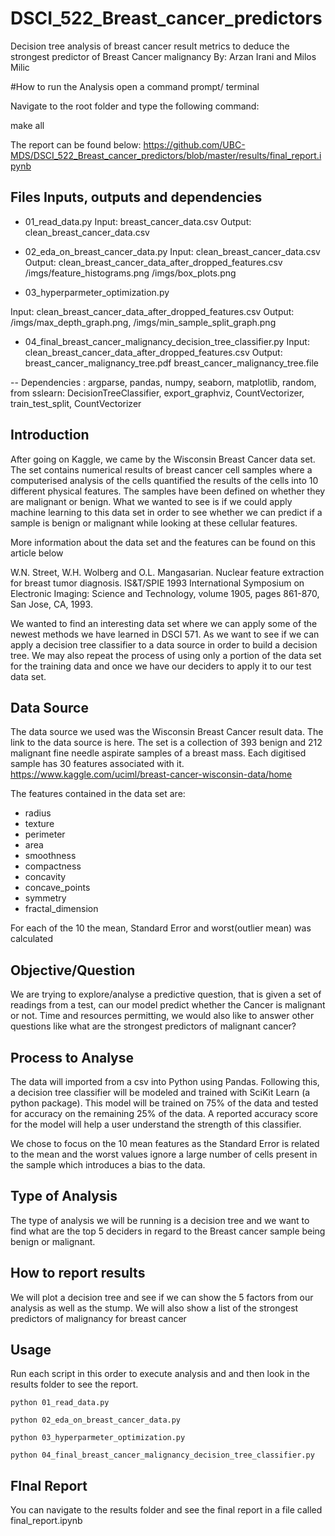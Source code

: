 # DSCI_522_Breast_cancer_predictors
Decision tree analysis of breast cancer result metrics to deduce the strongest predictor of Breast Cancer malignancy
By: Arzan Irani and Milos Milic

#How to run the Analysis
open a command prompt/ terminal

Navigate to the root folder and type the following command:

make all

The report can be found below: https://github.com/UBC-MDS/DSCI_522_Breast_cancer_predictors/blob/master/results/final_report.ipynb

## Files Inputs, outputs and dependencies

- 01_read_data.py  Input:  breast_cancer_data.csv Output: clean_breast_cancer_data.csv

- 02_eda_on_breast_cancer_data.py Input: clean_breast_cancer_data.csv Output: clean_breast_cancer_data_after_dropped_features.csv /imgs/feature_histograms.png /imgs/box_plots.png

- 03_hyperparmeter_optimization.py

Input: clean_breast_cancer_data_after_dropped_features.csv  Output: /imgs/max_depth_graph.png, /imgs/min_sample_split_graph.png

- 04_final_breast_cancer_malignancy_decision_tree_classifier.py Input: clean_breast_cancer_data_after_dropped_features.csv Output: breast_cancer_malignancy_tree.pdf breast_cancer_malignancy_tree.file

-- Dependencies : argparse, pandas, numpy, seaborn, matplotlib, random, from sslearn: DecisionTreeClassifier, export_graphviz, CountVectorizer, train_test_split, CountVectorizer






## Introduction
After going on Kaggle, we came by the Wisconsin Breast Cancer data set. The set contains numerical results of breast cancer cell samples where a computerised analysis of the cells quantified the results of the cells into 10 different physical features. The samples have been defined on whether they are malignant or benign. What we wanted to see is if we could apply machine learning to this data set in order to see whether we can predict if a sample is benign or malignant while looking at these cellular features.

More information about the data set and the features can be found on this article below

W.N. Street, W.H. Wolberg and O.L. Mangasarian. Nuclear feature extraction for breast tumor diagnosis. IS&T/SPIE 1993 International Symposium on Electronic Imaging: Science and Technology, volume 1905, pages 861-870, San Jose, CA, 1993.




We wanted to find an interesting data set where we can apply some of the newest methods we have learned in DSCI 571. As we want to see if we can apply a decision tree classifier to a data source in order to build a decision tree. We may also repeat the process of using only a portion of the data set for the training data and once we have our deciders to apply it to our test data set.

## Data Source

The data source we used was the  Wisconsin Breast Cancer result data. The link to the data source is here. The set is a collection of 393 benign and 212 malignant fine needle aspirate samples of a breast mass. Each digitised sample has 30 features associated with it.
https://www.kaggle.com/uciml/breast-cancer-wisconsin-data/home

The features contained in the data set are:

- radius
- texture
- perimeter
- area
- smoothness
- compactness
- concavity
- concave_points
- symmetry
- fractal_dimension

For each of the 10 the mean, Standard Error and worst(outlier mean) was calculated


## Objective/Question

We are trying to explore/analyse a predictive question, that is given a set of readings from a test, can our model predict whether the Cancer is malignant or not.
Time and resources permitting, we would also like to answer other questions like what are the strongest predictors of malignant cancer?

## Process to Analyse

The data will imported from a csv into Python using Pandas. Following this, a decision tree classifier will be modeled and trained with SciKit Learn (a python package). This model will be trained on 75% of the data and tested for accuracy on the remaining 25% of the data. A reported accuracy score for the model will help a user understand the strength of this classifier.

We chose to focus on the 10 mean features as the Standard Error is related to the mean and the worst values ignore a large number of cells present in the sample which introduces a bias to the data.

## Type of Analysis

The type of analysis we will be running is a decision tree and we want to find what are the top 5 deciders in regard to the Breast cancer sample being benign or malignant.

## How to report results

We will plot a decision tree and see if we can show the 5 factors from our analysis as well as the stump. We will also show a list of the strongest predictors of malignancy for breast cancer

## Usage
Run each script in this order to execute analysis and and then look in the results folder to see the report.
```
python 01_read_data.py

python 02_eda_on_breast_cancer_data.py

python 03_hyperparmeter_optimization.py

python 04_final_breast_cancer_malignancy_decision_tree_classifier.py
```

## FInal Report 
You can navigate to the results folder and see the final report in a file called final_report.ipynb
